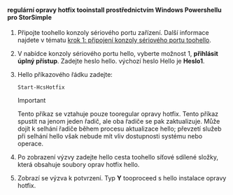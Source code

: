 <!--author=SharS last changed: 9/17/15-->

#### <a name="tooinstall-regular-hotfixes-via-windows-powershell-for-storsimple"></a>regulární opravy hotfix tooinstall prostřednictvím Windows Powershellu pro StorSimple
1. Připojte toohello konzoly sériového portu zařízení. Další informace najdete v tématu [krok 1: připojení konzoly sériového portu toohello](../articles/storsimple/storsimple-update-device.md#step1).
2. V nabídce konzoly sériového portu hello, vyberte možnost 1, **přihlásit úplný přístup**. Zadejte heslo hello. výchozí heslo Hello je **Heslo1**.
3. Hello příkazového řádku zadejte:
   
    ```
    Start-HcsHotfix
    ```
   
    > [!IMPORTANT]
    >
    > Tento příkaz se vztahuje pouze tooregular opravy hotfix. Tento příkaz spustit na jenom jeden řadič, ale oba řadiče se pak zaktualizuje.
    > Může dojít k selhání řadiče během procesu aktualizace hello; převzetí služeb při selhání hello však nebude mít vliv dostupnosti systému nebo operace.

4. Po zobrazení výzvy zadejte hello cesta toohello síťové sdílené složky, která obsahuje soubory oprav hotfix hello.
5. Zobrazí se výzva k potvrzení. Typ **Y** tooproceed s hello instalace opravy hotfix.


